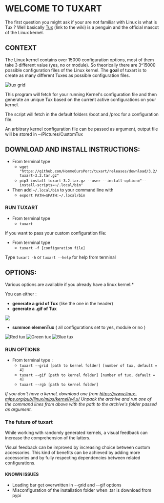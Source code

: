 


# WELCOME TO TUXART

The first question you might ask if your are not familiar with Linux is what is Tux ?
Well basically [Tux](https://en.wikipedia.org/wiki/Tux_(mascot)) (link to the wiki) is a penguin and the official mascot of the Linux kernel.

## CONTEXT
The Linux kernel contains over 15000 configuration options, most of them take 3 different value (yes, no or module).
So theorically there are 3^15000 possible configuration files of the Linux kernel.
The **goal** of tuxart is to create as many different Tuxes as possible configuration files.


![tux grid](tuxart/examples/TuxFamily.png)


This program will fetch for your running Kernel's configuration file and then generate an unique Tux based on the current active configurations on your kernel.

The script will fetch in the default folders /boot and /proc for a configuration file.

An arbitrary kernel configuration file can be passed as argument, output file will be stored in ~/Pictures/CustomTux


## DOWNLOAD AND INSTALL INSTRUCTIONS:

- From terminal type
	- `wget "https://github.com/HommeOursPorc/tuxart/releases/download/3.2/tuxart-3.2.tar.gz"`
	- `pip3 install tuxart-3.2.tar.gz --user --install-option="--install-scripts=~/.local/bin"`
- Then add `~/.local/bin` to your command line with
	- `export PATH=$PATH:~/.local/bin`



### RUN TUXART

- From terminal type
	- `tuxart`

If you want to pass your custom configuration file:
- From terminal type
	- `tuxart -f [configuration file]`

Type `tuxart -h` or `tuxart --help` for help from terminal


## OPTIONS:

Various options are available if you already have a linux kernel.*

You can either :
- **generate a grid of Tux** (like the one in the header)
- **generate a .gif of Tux**

![](tuxart/examples/SuperTux.gif)

 - **summon elemenTux** ( all configurations set to yes, module or no )


 ![Red tux](tuxart/examples/redtux.svg)
 ![Green tux](tuxart/examples/greentux.svg)
 ![Blue tux](tuxart/examples/bluetux.svg)


### RUN OPTIONS

   - From terminal type :
	   - `tuxart --grid [path to kernel folder] [number of tux, default = 4]`
	   - `tuxart --gif [path to kernel folder] [number of tux, default = 4]`
	   - `tuxart --rgb [path to kernel folder]`


*If you don't have a kernel, download one from https://www.linux-mips.org/pub/linux/mips/kernel/v4.x/
Unpack the archive and run one of the command lines from above with the path to the archive's folder passed as argument.*


### The future of tuxart

While working with randomly generated kernels, a visual feedback can increase the comprehension of the latters.

Visual feedback can be improved by increasing choice between custom accessories. This kind of benefits can be achieved by adding more accessories and by fully respecting dependencies between related configurations.

#### KNOWN ISSUES
- Loading bar get overwritten in --grid and --gif options
- Misconfiguration of the installation folder when .tar is download from pypi
